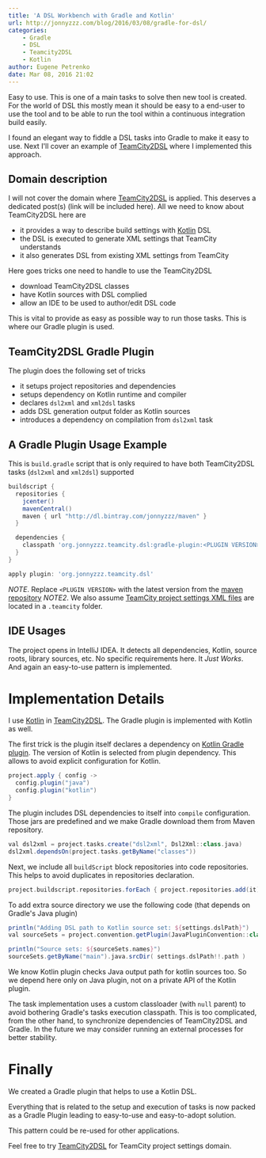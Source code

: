 ```yaml
---
title: 'A DSL Workbench with Gradle and Kotlin'
url: http://jonnyzzz.com/blog/2016/03/08/gradle-for-dsl/
categories:
    - Gradle
    - DSL
    - Teamcity2DSL
    - Kotlin
author: Eugene Petrenko
date: Mar 08, 2016 21:02
---
```


Easy to use. This is one of a main tasks to solve then new tool is created. For the world of DSL this
mostly mean it should be easy to a end-user to use the tool and to be able to run the tool within
a continuous integration build easily.

I found an elegant way to fiddle a DSL tasks into Gradle to make it easy to use. Next I'll cover an example
of [TeamCity2DSL](https://github.com/jonnyzzz/TeamCity2DSL) where I implemented this approach.

Domain description
------------------

I will not cover the domain where [TeamCity2DSL](https://github.com/jonnyzzz/TeamCity2DSL) is
applied. This deserves a dedicated post(s) (link will be included here).
All we need to know about TeamCity2DSL here are

- it provides a way to describe build settings with [Kotlin](https://kotlinlang.org/) DSL
- the DSL is executed to generate XML settings that TeamCity understands
- it also generates DSL from existing XML settings from TeamCity

Here goes tricks one need to handle to use the TeamCity2DSL

* download TeamCity2DSL classes
* have Kotlin sources with DSL complied
* allow an IDE to be used to author/edit DSL code

This is vital to provide as easy as possible way to run those tasks. This is where our Gradle plugin is used.

TeamCity2DSL Gradle Plugin
--------------------------

The plugin does the following set of tricks

* it setups project repositories and dependencies
* setups dependency on Kotlin runtime and compiler
* declares `dsl2xml` and `xml2dsl` tasks
* adds DSL generation output folder as Kotlin sources
* introduces a dependency on compilation from `dsl2xml` task


A Gradle Plugin Usage Example
-----------------------------

This is `build.gradle` script that is only required to have both TeamCity2DSL tasks (`dsl2xml` and `xml2dsl`) supported

```groovy
buildscript {
  repositories {
    jcenter()
    mavenCentral()
    maven { url "http://dl.bintray.com/jonnyzzz/maven" }
  }

  dependencies {
    classpath 'org.jonnyzzz.teamcity.dsl:gradle-plugin:<PLUGIN VERSION>'
  }
}

apply plugin: 'org.jonnyzzz.teamcity.dsl'
```

*NOTE*. Replace `<PLUGIN VERSION>` with the latest version
from the [maven repository](https://bintray.com/jonnyzzz/maven/teamcity2dsl/view)
*NOTE2*. We also assume
[TeamCity project settings XML files](https://confluence.jetbrains.com/display/TCD10/Storing+Project+Settings+in+Version+Control)
are located in a `.teamcity` folder.


IDE Usages
----------

The project opens in IntelliJ IDEA. It detects all dependencies, Kotlin, source roots, library sources, etc.
No specific requirements here. It *Just Works*. And again an easy-to-use pattern is implemented.

Implementation Details
======================

I use [Kotlin](https://kotlinlang.org/) in [TeamCity2DSL](https://github.com/jonnyzzz/TeamCity2DSL).
The Gradle plugin is implemented with Kotlin as well.

The first trick is the plugin itself declares a dependency on
[Kotlin Gradle plugin](https://kotlinlang.org/docs/reference/using-gradle.html). The version of Kotlin
is selected from plugin dependency. This allows to avoid
explicit configuration for Kotlin.
```groovy
project.apply { config ->
  config.plugin("java")
  config.plugin("kotlin")
}
```

The plugin includes DSL dependencies to itself into `compile` configuration. Those jars are predefined and
we make Gradle download them from Maven repository.
```groovy
val dsl2xml = project.tasks.create("dsl2xml", Dsl2Xml::class.java)
dsl2xml.dependsOn(project.tasks.getByName("classes"))
```

Next, we include all `buildScript` block repositories into code repositories. This helps to avoid
duplicates in repositories declaration.
```groovy
project.buildscript.repositories.forEach { project.repositories.add(it) }
```

To add extra source directory we use the following code (that depends on Gradle's Java plugin)

```groovy
println("Adding DSL path to Kotlin source set: ${settings.dslPath}")
val sourceSets = project.convention.getPlugin(JavaPluginConvention::class.java).sourceSets

println("Source sets: ${sourceSets.names}")
sourceSets.getByName("main").java.srcDir( settings.dslPath!!.path )
```

We know Kotlin plugin checks Java output path for kotlin sources too. So we depend here only on Java plugin,
not on a private API of the Kotlin plugin.

The task implementation uses a custom classloader (with `null` parent) to avoid bothering Gradle's tasks
execution classpath. This is too complicated, from the other hand, to synchronize dependencies
of TeamCity2DSL and Gradle. In the future we may consider running an external processes for better stability.

Finally
=======

We created a Gradle plugin that helps to use a Kotlin DSL.

Everything that is related to the setup and execution of tasks is now packed as a Gradle Plugin
leading to easy-to-use and easy-to-adopt solution.

This pattern could be re-used for other applications.

Feel free to try [TeamCity2DSL](https://github.com/jonnyzzz/TeamCity2DSL) for TeamCity project settings domain.
